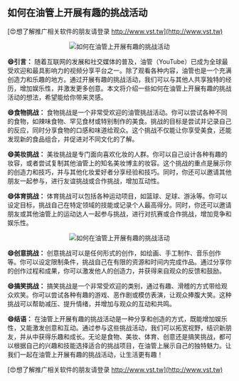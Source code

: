 ## **如何在油管上开展有趣的挑战活动**

[😍想了解推广相关软件的朋友请登录 http://www.vst.tw](http://www.vst.tw)

 <center><img src="https://vst.tw/MP4/tuiguang/png/5.png" alt="如何在油管上开展有趣的挑战活动"></center>

**😄引言：**
随着互联网的发展和社交媒体的普及，油管（YouTube）已成为全球最受欢迎和最具影响力的视频分享平台之一。除了观看各种内容，油管也是一个充满创造力和乐趣的地方。通过开展有趣的挑战活动，我们可以与其他人共享独特的经历，增加娱乐性，并激发更多创意。本文将介绍一些如何在油管上开展有趣的挑战活动的想法，希望能给你带来灵感。

**😄食物挑战：**
食物挑战是一个非常受欢迎的油管挑战活动。你可以尝试各种不同的食物，如辣味食物、罕见食材或特别制作的美食。挑战的目标是尝试并记录自己的反应，同时分享食物的口感和味道给观众。这个挑战不仅能让你享受美食，还能发现新的食品组合，并促进对不同文化的了解。

**😄美妆挑战：**
美妆挑战是专门面向喜欢化妆的人群。你可以自己设计各种有趣的妆容，或者尝试复制其他油管上的知名美妆博主的妆容。这个挑战的重点是展示你的创造力和技巧，并与其他化妆爱好者分享经验和技巧。同时，你还可以邀请其他朋友一起参与，进行友谊挑战或合作挑战，增加互动性。

**😄体育挑战：**
体育挑战可以包括各种运动项目，如篮球、足球、游泳等。你可以设定目标，挑战自己在特定领域的技能或记录个人最高得分。同时，你还可以邀请朋友或其他油管上的运动达人一起参与挑战，进行对抗赛或合作挑战，增加竞争和娱乐性。

 <center><img src="https://vst.tw/MP4/tuiguang/png/1.png" alt="如何在油管上开展有趣的挑战活动"></center>

**😄创意挑战：**
创意挑战可以是任何形式的创作，如绘画、手工制作、音乐创作等。你可以设定限制条件，挑战自己在有限的资源和时间内完成作品。通过分享你的创作过程和成果，你可以激发他人的创造力，并获得来自观众的反馈和鼓励。

**😄搞笑挑战：**
搞笑挑战是一个非常受欢迎的类别，通过有趣、滑稽的方式带给观众欢笑。你可以尝试各种有趣的游戏、恶作剧或模仿表演，让观众捧腹大笑。这种挑战可以帮助减压、提升情绪，并增加与观众的互动和共鸣。

**😄结语：**
在油管上开展有趣的挑战活动是一种分享和创造的方式，既能增加娱乐性，又能激发创意和互动。通过参与这些挑战活动，我们可以拓宽视野，结识新朋友，并从中获得乐趣和成长。无论是食物、美妆、体育、创意还是搞笑挑战，都可以根据自己的兴趣和技能选择适合的挑战项目，在油管上展示自己的独特魅力。让我们一起在油管上开展有趣的挑战活动，让生活更有趣！

[😍想了解推广相关软件的朋友请登录 http://www.vst.tw](http://www.vst.tw)




